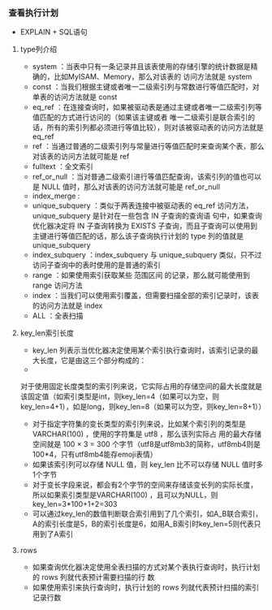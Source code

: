 ### 查看执行计划

- EXPLAIN + SQL语句

1. type列介绍
    - system ：当表中只有一条记录并且该表使用的存储引擎的统计数据是精确的，比如MyISAM、Memory，那么对该表的 访问方法就是 system
    - const ：当我们根据主键或者唯一二级索引列与常数进行等值匹配时，对单表的访问方法就是 const
    - eq_ref ：在连接查询时，如果被驱动表是通过主键或者唯一二级索引列等值匹配的方式进行访问的（如果该主键或者 唯一二级索引是联合索引的话，所有的索引列都必须进行等值比较），则对该被驱动表的访问方法就是eq_ref
    - ref ：当通过普通的二级索引列与常量进行等值匹配时来查询某个表，那么对该表的访问方法就可能是 ref
    - fulltext ：全文索引
    - ref_or_null ：当对普通二级索引进行等值匹配查询，该索引列的值也可以是 NULL 值时，那么对该表的访问方法就可能是 ref_or_null
    - index_merge :
    - unique_subquery ：类似于两表连接中被驱动表的 eq_ref 访问方法， unique_subquery 是针对在一些包含 IN 子查询的查询语 句中，如果查询优化器决定将 IN 子查询转换为 EXISTS
      子查询，而且子查询可以使用到主键进行等值匹配的话，那么该子查询执行计划的 type 列的值就是 unique_subquery
    - index_subquery ：index_subquery 与 unique_subquery 类似，只不过访问子查询中的表时使用的是普通的索引
    - range ：如果使用索引获取某些 范围区间 的记录，那么就可能使用到 range 访问方法
    - index ：当我们可以使用索引覆盖，但需要扫描全部的索引记录时，该表的访问方法就是 index
    - ALL ：全表扫描

2. key_len索引长度

    - key_len 列表示当优化器决定使用某个索引执行查询时，该索引记录的最大长度，它是由这三个部分构成的：
    -
   对于使用固定长度类型的索引列来说，它实际占用的存储空间的最大长度就是该固定值（如索引类型是int，则key_len=4（如果可以为空，则key_len=4+1），如是long，则key_len=8（如果可以为空，则key_len=8+1））
    - 对于指定字符集的变长类型的索引列来说，比如某个索引列的类型是 VARCHAR(100) ，使用的字符集是 utf8 ，那么该列实际占 用的最大存储空间就是 100 × 3 = 300
      个字节（utf8是utf8mb3的简称，utf8mb4则是100*4，只有utf8mb4能存emoji表情）
    - 如果该索引列可以存储 NULL 值，则 key_len 比不可以存储 NULL 值时多1个字节
    - 对于变长字段来说，都会有2个字节的空间来存储该变长列的实际长度，所以如果索引类型是VARCHAR(100) ，且可以为NULL，则key_len=3*100+1+2=303
    - 可以通过key_len的数值判断联合索引用到了几个索引，如A_B联合索引，A的索引长度是5，B的索引长度是6，如用A_B索引时key_len=5则代表只用到了A索引

3. rows
    - 如果查询优化器决定使用全表扫描的方式对某个表执行查询时，执行计划的 rows 列就代表预计需要扫描的行 数
    - 如果使用索引来执行查询时，执行计划的 rows 列就代表预计扫描的索引记录行数
